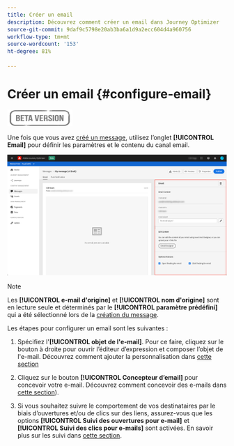 ```yaml
---
title: Créer un email
description: Découvrez comment créer un email dans Journey Optimizer
source-git-commit: 9daf9c5798e20ab3ba6a1d9a2ecc604d4a960756
workflow-type: tm+mt
source-wordcount: '153'
ht-degree: 81%

---
```


# Créer un email {#configure-email}

![](assets/do-not-localize/badge.png)

Une fois que vous avez [créé un message](create-message.md), utilisez l’onglet **[!UICONTROL Email]** pour définir les paramètres et le contenu du canal email.

![](assets/emails-configuration.png)

>[!NOTE]
>
>Les **[!UICONTROL e-mail d&#39;origine]** et **[!UICONTROL nom d&#39;origine]** sont en lecture seule et déterminés par le **[!UICONTROL paramètre prédéfini]** qui a été sélectionné lors de la [création du message](create-message.md).

Les étapes pour configurer un email sont les suivantes :

1. Spécifiez l&#39;**[!UICONTROL objet de l&#39;e-mail]**. Pour ce faire, cliquez sur le bouton à droite pour ouvrir l’éditeur d’expression et composer l’objet de l&#39;e-mail. Découvrez comment ajouter la personnalisation dans [cette section](personalization/personalization-aeras.md)

1. Cliquez sur le bouton **[!UICONTROL Concepteur d’email]** pour concevoir votre e-mail. Découvrez comment concevoir des e-mails dans [cette section](design-emails.md)).

1. Si vous souhaitez suivre le comportement de vos destinataires par le biais d’ouvertures et/ou de clics sur des liens, assurez-vous que les options **[!UICONTROL Suivi des ouvertures pour e-mail]** et **[!UICONTROL Suivi des clics pour e-mails]** sont activées. En savoir plus sur les suivi dans [cette section](message-tracking.md).
